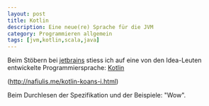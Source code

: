 ```yaml
---
layout: post
title: Kotlin
description: Eine neue(re) Sprache für die JVM
category: Programmieren allgemein
tags: [jvm,kotlin,scala,java]
---
```


Beim Stöbern bei [jetbrains](http://www.jetbrains.com) stiess ich auf eine von den Idea-Leuten entwickelte Programmiersprache: [Kotlin](http://kotlinlang.org)

(http://nafiulis.me/kotlin-koans-i.html)

Beim Durchlesen der Spezifikation und der Beispiele: "Wow". 
